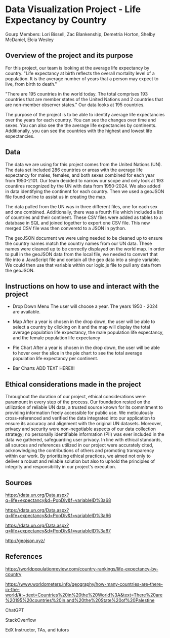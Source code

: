 # Data Visualization Project - Life Expectancy by Country

Gourp Members: Lori Bissell, Zac Blankenship, Demetria Horton, Shelby McDaniel, Elcia Wesley

## Overview of the project and its purpose
For this project, our team is looking at the average life expectancy by country. "Life expectancy at birth reflects the overall mortality level of a population. It is the average number of years that a person may expect to live, from birth to death."

"There are 195 countries in the world today. The total comprises 193 countries that are member states of the United Nations and 2 countries that are non-member observer states." Our data looks at 195 countries. 

The purpose of the project is to be able to identify average life expectancies over the years for each country. You can see the changes over time and sexes. You can also see the the average life expectancies by continents. Additionally, you can see the countries with the highest and lowest life expectancies. 

## Data
The data we are using for this project comes from the United Nations (UN). The data set included 286 countries or areas with the average life expectancy for males, females, and both sexes combined for each year from 1950-2101. Our team decided to narrow our scope and only look at 193 countires recognized by the UN with data from 1950-2024. We also added in data identifying the continent for each country. Then we used a geoJSON file found online to assist us in creating the map. 

The data pulled from the UN was in three different files, one for each sex and one combined. Additionally, there was a fourth file which included a list of countries and their continent. These CSV files were added as tables to a database in SQL and joined together to export one CSV file. This new merged CSV file was then converetd to a JSON in python. 

The geoJSON document we were using needed to be cleaned up to ensure the country names match the country names from our UN data. These names were cleaned up to be correctly displayed on the world map. In order to pull in the geoJSON data from the local file, we needed to convert that file into a JavaScript file and contain all the geo data into a single variable. We could then use that variable within our logic.js file to pull any data from the geoJSON.

## Instructions on how to use and interact with the project
- Drop Down Menu 
    The user will choose a year. The years 1950 - 2024 are available. 

- Map
    After a year is chosen in the drop down, the user will be able to select a country by clicking on it and the map will display the total average population life expectancy, the male population life expectancy,      and the female population life expectancy 

- Pie Chart
    After a year is chosen in the drop down, the user will be able to hover over the slice in the pie chart to see the total average population life expectancy per continent.  

- Bar Charts
    ADD TEXT HERE!!!

## Ethical considerations made in the project
Throughout the duration of our project, ethical considerations were paramount in every step of the process. Our foundation rested on the utilization of reliable UN data, a trusted source known for its commitment to providing information freely accessible for public use. We meticulously cross-referenced and verified the data integrated into our application to ensure its accuracy and alignment with the original UN datasets. Moreover, privacy and security were non-negotiable aspects of our data collection strategy; no personally identifiable information (PII) was ever included in the data we gathered, safeguarding user privacy. In line with ethical standards, all sources and references utilized in our project were accurately cited, acknowledging the contributions of others and promoting transparency within our work. By prioritizing ethical practices, we aimed not only to deliver a robust and reliable solution but also to uphold the principles of integrity and responsibility in our project's execution.


## Sources
https://data.un.org/Data.aspx?q=life+expectancy&d=PopDiv&f=variableID%3a68

https://data.un.org/Data.aspx?q=life+expectancy&d=PopDiv&f=variableID%3a66

https://data.un.org/Data.aspx?q=life+expectancy&d=PopDiv&f=variableID%3a67

http://geojson.xyz/


## References

https://worldpopulationreview.com/country-rankings/life-expectancy-by-country

https://www.worldometers.info/geography/how-many-countries-are-there-in-the-world/#:~:text=Countries%20in%20the%20World%3A&text=There%20are%20195%20countries%20in,and%20the%20State%20of%20Palestine

ChatGPT

StackOverflow

EdX Instructor, TAs, and tutors
